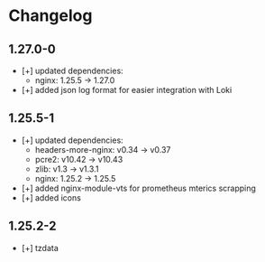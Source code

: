 # Changelog

## 1.27.0-0

- [+] updated dependencies:
  - nginx: 1.25.5 → 1.27.0
- [+] added json log format for easier integration with Loki

## 1.25.5-1

- [+] updated dependencies:
  - headers-more-nginx: v0.34 → v0.37
  - pcre2: v10.42 → v10.43
  - zlib: v1.3 → v1.3.1
  - nginx: 1.25.2 → 1.25.5
- [+] added nginx-module-vts for prometheus mterics scrapping
- [+] added icons

## 1.25.2-2

- [+] tzdata
